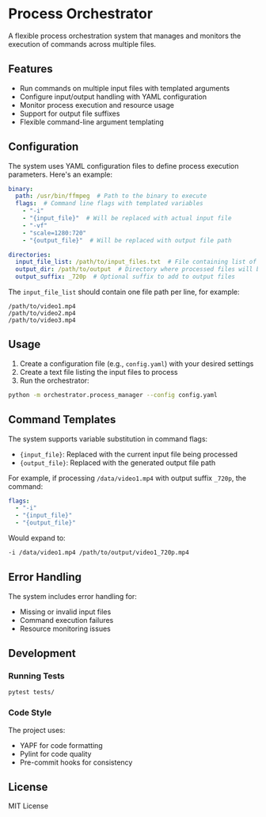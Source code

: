# Process Orchestrator

A flexible process orchestration system that manages and monitors the execution of commands across multiple files.

## Features

- Run commands on multiple input files with templated arguments
- Configure input/output handling with YAML configuration
- Monitor process execution and resource usage
- Support for output file suffixes
- Flexible command-line argument templating

## Configuration

The system uses YAML configuration files to define process execution parameters. Here's an example:

```yaml
binary:
  path: /usr/bin/ffmpeg  # Path to the binary to execute
  flags:  # Command line flags with templated variables
    - "-i"
    - "{input_file}"  # Will be replaced with actual input file
    - "-vf"
    - "scale=1280:720"
    - "{output_file}"  # Will be replaced with output file path

directories:
  input_file_list: /path/to/input_files.txt  # File containing list of input files to process
  output_dir: /path/to/output  # Directory where processed files will be saved
  output_suffix: _720p  # Optional suffix to add to output files
```

The `input_file_list` should contain one file path per line, for example:

```text
/path/to/video1.mp4
/path/to/video2.mp4
/path/to/video3.mp4
```

## Usage

1. Create a configuration file (e.g., `config.yaml`) with your desired settings
2. Create a text file listing the input files to process
3. Run the orchestrator:

```bash
python -m orchestrator.process_manager --config config.yaml
```

## Command Templates

The system supports variable substitution in command flags:

- `{input_file}`: Replaced with the current input file being processed
- `{output_file}`: Replaced with the generated output file path

For example, if processing `/data/video1.mp4` with output suffix `_720p`, the command:

```yaml
flags:
  - "-i"
  - "{input_file}"
  - "{output_file}"
```

Would expand to:

```bash
-i /data/video1.mp4 /path/to/output/video1_720p.mp4
```

## Error Handling

The system includes error handling for:
- Missing or invalid input files
- Command execution failures
- Resource monitoring issues

## Development

### Running Tests

```bash
pytest tests/
```

### Code Style

The project uses:
- YAPF for code formatting
- Pylint for code quality
- Pre-commit hooks for consistency

## License

MIT License
